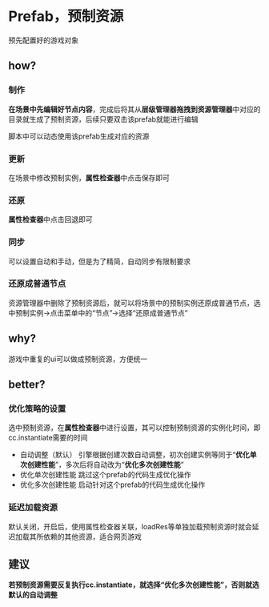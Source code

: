 # Prefab，预制资源
预先配置好的游戏对象

## how?
### 制作
**在场景中先编辑好节点内容**，完成后将其从**层级管理器拖拽到资源管理器**中对应的目录就生成了预制资源，后续只要双击该prefab就能进行编辑

脚本中可以动态使用该prefab生成对应的资源
### 更新
在场景中修改预制实例，**属性检查器**中点击保存即可
### 还原
**属性检查器**中点击回退即可
### 同步
可以设置自动和手动，但是为了精简，自动同步有限制要求
### 还原成普通节点
资源管理器中删除了预制资源后，就可以将场景中的预制实例还原成普通节点，选中预制实例->点击菜单中的“节点”->选择“还原成普通节点”
## why?
游戏中重复的ui可以做成预制资源，方便统一
## better?
### 优化策略的设置
选中预制资源，在**属性检查器**中进行设置，其可以控制预制资源的实例化时间，即cc.instantiate需要的时间

* 自动调整（默认）
	引擎根据创建次数自动调整，初次创建实例等同于“**优化单次创建性能**”，多次后将自动改为“**优化多次创建性能**”
* 优化单次创建性能
	跳过这个prefab的代码生成优化操作
* 优化多次创建性能
	启动针对这个prefab的代码生成优化操作

### 延迟加载资源
默认关闭，开启后，使用属性检查器关联，loadRes等单独加载预制资源时就会延迟加载其所依赖的其他资源，适合网页游戏
## 建议
**若预制资源需要反复执行cc.instantiate，就选择“优化多次创建性能”，否则就选默认的自动调整**